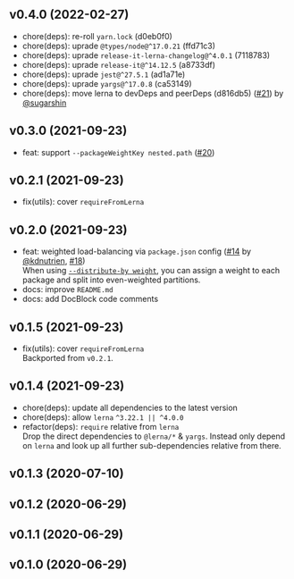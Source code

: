 ## v0.4.0 (2022-02-27)

- chore(deps): re-roll `yarn.lock` (d0eb0f0)
- chore(deps): uprade `@types/node@^17.0.21` (ffd71c3)
- chore(deps): uprade `release-it-lerna-changelog@^4.0.1` (7118783)
- chore(deps): uprade `release-it@^14.12.5` (a8733df)
- chore(deps): uprade `jest@^27.5.1` (ad1a71e)
- chore(deps): uprade `yargs@^17.0.8` (ca53149)
- chore(deps): move lerna to devDeps and peerDeps (d816db5)
  ([#21](https://github.com/ClarkSource/lerna-parallelism/pull/21)) by
  [@sugarshin](https://github.com/sugarshin)


## v0.3.0 (2021-09-23)

- feat: support `--packageWeightKey nested.path`
  ([#20](https://github.com/ClarkSource/lerna-parallelism/pull/20))


## v0.2.1 (2021-09-23)

- fix(utils): cover `requireFromLerna`

## v0.2.0 (2021-09-23)

- feat: weighted load-balancing via `package.json` config
  ([#14](https://github.com/ClarkSource/lerna-parallelism/pull/14) by
  [@kdnutrien](https://github.com/kdnutrien),
  [#18](https://github.com/ClarkSource/lerna-parallelism/pull/18))<br>
  When using [`--distribute-by weight`](https://github.com/ClarkSource/lerna-parallelism#--distribute-by-weight),
  you can assign a weight to each package and split into even-weighted
  partitions.
- docs: improve `README.md`
- docs: add DocBlock code comments

## v0.1.5 (2021-09-23)

- fix(utils): cover `requireFromLerna`<br>
  Backported from `v0.2.1`.

## v0.1.4 (2021-09-23)

- chore(deps): update all dependencies to the latest version
- chore(deps): allow `lerna` `^3.22.1 || ^4.0.0`
- refactor(deps): `require` relative from `lerna`<br>
  Drop the direct dependencies to `@lerna/*` & `yargs`. Instead only depend on
  `lerna` and look up all further sub-dependencies relative from there.

## v0.1.3 (2020-07-10)

## v0.1.2 (2020-06-29)

## v0.1.1 (2020-06-29)

## v0.1.0 (2020-06-29)
